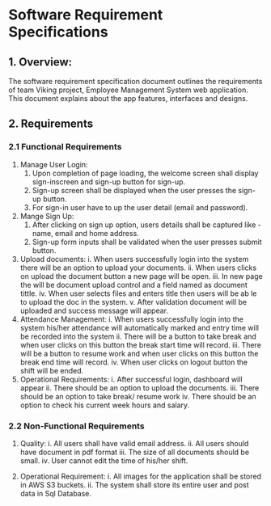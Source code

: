 # Software Requirement Specifications
## 1. Overview:
The software requirement specification document outlines the requirements of team Viking project, Employee Management System web application. This document explains about the app features, interfaces and designs.
## 2. Requirements

### 2.1 Functional Requirements
1.	Manage User Login:
       1. Upon completion of page loading, the welcome screen shall display sign-inscreen and sign-up button for sign-up.
       2. Sign-up screen shall be displayed when the user presses the sign-up button.
       3.	For sign-in user have to up the user detail (email and password).
2.	Mange Sign Up:
       1. After clicking on sign up option, users details shall be captured like - name, email and home address.
       2. Sign-up form inputs shall be validated when the user presses submit button.
3.	Upload documents:
i.	When users successfully login into the system there will be an option to upload your documents.
ii.	When users clicks on upload the document button a new page will be open.
iii.	In new page the will be document upload control and a field named as document tittle.
iv.	When user selects files and enters title then users will be ab le to upload the doc in the system.
v.	After validation document will be uploaded and success message will appear.
4.	Attendance Management:
i.	When users successfully login into the system his/her attendance will automatically marked and entry time will be recorded into the system
ii.	There will be a button to take break and when user clicks on this button the break start time will record. 
iii.	There will be a button to resume work and when user clicks on this button the break end time will record.
iv.	When user clicks on logout button the shift will be ended.
5.	Operational Requirements:
i.	After successful login, dashboard will appear
ii.	There should be an option to upload the documents.
iii.	There should be an option to take break/ resume work
iv.	There should be an option to check his current week hours and salary.



### 2.2 Non-Functional Requirements

1.	Quality:
i.	All users shall have valid email address.
ii.	All users should have document in pdf format
iii.	The size of all documents should be small.
iv.	User cannot edit the time of his/her shift.

2.	Operational Requirement:
i.	All images for the application shall be stored in AWS S3 buckets.
ii.	The system shall store its entire user and post data in Sql Database.

